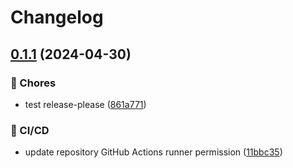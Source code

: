 # Changelog

## [0.1.1](https://github.com/mortendaehli/functions-app-demo/compare/FunctionsAppDemo-v0.1.0...FunctionsAppDemo-v0.1.1) (2024-04-30)


### 🧹 Chores

* test release-please ([861a771](https://github.com/mortendaehli/functions-app-demo/commit/861a7718d7ad2b02cd2bea9d43d96b8de2c52503))


### 👷 CI/CD

* update repository GitHub Actions runner permission ([11bbc35](https://github.com/mortendaehli/functions-app-demo/commit/11bbc3563ec18e6a0889a338ae00219c3e690c23))
